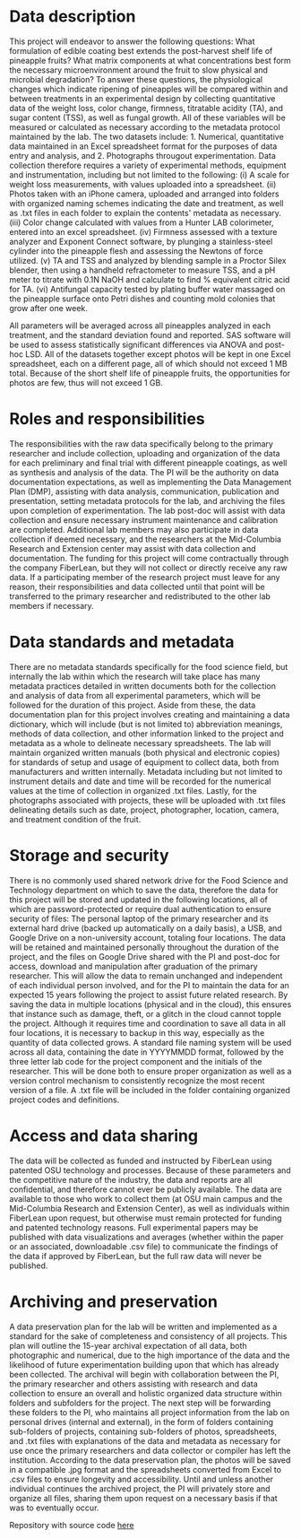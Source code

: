 # Data description
This project will endeavor to answer the following questions: What formulation of edible coating best extends the post-harvest shelf life of pineapple fruits? What matrix components at what concentrations best form the necessary microenvironment around the fruit to slow physical and microbial degradation? To answer these questions, the physiological changes which indicate ripening of pineapples will be compared within and between treatments in an experimental design by collecting quantitative data of the weight loss, color change, firmness, titratable acidity (TA), and sugar content (TSS), as well as fungal growth. All of these variables will be measured or calculated as necessary according to the metadata protocol maintained by the lab. The two datasets include: 1. Numerical, quantitative data maintained in an Excel spreadsheet format for the purposes of data entry and analysis, and 2. Photographs througout experimentation. Data collection therefore requires a variety of experimental methods, equipment and instrumentation, including but not limited to the following: (i) A scale for weight loss measurements, with values uploaded into a spreadsheet. (ii) Photos taken with an iPhone camera, uploaded and arranged into folders with organized naming schemes indicating the date and treatment, as well as .txt files in each folder to explain the contents' metadata as necessary. (iii) Color change calculated with values from a Hunter LAB colorimeter, entered into an excel spreadsheet. (iv) Firmness assessed with a texture analyzer and Exponent Connect software, by plunging a stainless-steel cylinder into the pineapple flesh and assessing the Newtons of force utilized. (v) TA and TSS and analyzed by blending sample in a Proctor Silex blender, then using a handheld refractometer to measure TSS, and a pH meter to titrate with 0.1N NaOH and calculate to find % equivalent citric acid for TA. (vi) Antifungal capacity tested by plating buffer water massaged on the pineapple surface onto Petri dishes and counting mold colonies that grow after one week.

All parameters will be averaged across all pineapples analyzed in each treatment, and the standard deviation found and reported. SAS software will be used to assess statistically significant differences via ANOVA and post-hoc LSD. All of the datasets together except photos will be kept in one Excel spreadsheet, each on a different page, all of which should not exceed 1 MB total. Because of the short shelf life of pineapple fruits, the opportunities for photos are few, thus will not exceed 1 GB.

# Roles and responsibilities
The responsibilities with the raw data specifically belong to the primary researcher and include collection, uploading and organization of the data for each preliminary and final trial with different pineapple coatings, as well as synthesis and analysis of the data. The PI will be the authority on data documentation expectations, as well as implementing the Data Management Plan (DMP), assisting with data analysis, communication, publication and presentation, setting metadata protocols for the lab, and archiving the files upon completion of experimentation. The lab post-doc will assist with data collection and ensure necessary instrument maintenance and calibration are completed. Additional lab members may also participate in data collection if deemed necessary, and the researchers at the Mid-Columbia Research and Extension center may assist with data collection and documentation. The funding for this project will come contractually through the company FiberLean, but they will not collect or directly receive any raw data. If a participating member of the research project must leave for any reason, their responsibilities and data collected until that point will be transferred to the primary researcher and redistributed to the other lab members if necessary.

# Data standards and metadata
There are no metadata standards specifically for the food science field, but internally the lab within which the research will take place has many metadata practices detailed in written documents both for the collection and analysis of data from all experimental parameters, which will be followed for the duration of this project. Aside from these, the data documentation plan for this project involves creating and maintaining a data dictionary, which will include (but is not limited to) abbreviation meanings, methods of data collection, and other information linked to the project and metadata as a whole to delineate necessary spreadsheets. The lab will maintain organized written manuals (both physical and electronic copies) for standards of setup and usage of equipment to collect data, both from manufacturers and written internally. Metadata including but not limited to instrument details and date and time will be recorded for the numerical values at the time of collection in organized .txt files. Lastly, for the photographs associated with projects, these will be uploaded with .txt files delineating details such as date, project, photographer, location, camera, and treatment condition of the fruit.

# Storage and security
There is no commonly used shared network drive for the Food Science and Technology department on which to save the data, therefore the data for this project will be stored and updated in the following locations, all of which are password-protected or require dual authentication to ensure security of files: The personal laptop of the primary researcher and its external hard drive (backed up automatically on a daily basis), a USB, and Google Drive on a non-university account, totaling four locations. The data will be retained and maintained personally throughout the duration of the project, and the files on Google Drive shared with the PI and post-doc for access, download and manipulation after graduation of the primary researcher. This will allow the data to remain unchanged and independent of each individual person involved, and for the PI to maintain the data for an expected 15 years following the project to assist future related research. By saving the data in multiple locations (physical and in the cloud), this ensures that instance such as damage, theft, or a glitch in the cloud cannot topple the project. Although it requires time and coordination to save all data in all four locations, it is necessary to backup in this way, especially as the quantity of data collected grows. A standard file naming system will be used across all data, containing the date in YYYYMMDD format, followed by the three letter lab code for the project component and the initials of the researcher. This will be done both to ensure proper organization as well as a version control mechanism to consistently recognize the most recent version of a file. A .txt file will be included in the folder containing organized project codes and definitions.

# Access and data sharing
The data will be collected as funded and instructed by FiberLean using patented OSU technology and processes. Because of these parameters and the competitive nature of the industry, the data and reports are all confidential, and therefore cannot ever be publicly available. The data are available to those who work to collect them (at OSU main campus and the Mid-Columbia Research and Extension Center), as well as individuals within FiberLean upon request, but otherwise must remain protected for funding and patented technology reasons. Full experimental papers may be published with data visualizations and averages (whether within the paper or an associated, downloadable .csv file) to communicate the findings of the data if approved by FiberLean, but the full raw data will never be published.

# Archiving and preservation
A data preservation plan for the lab will be written and implemented as a standard for the sake of completeness and consistency of all projects. This plan will outline the 15-year archival expectation of all data, both photographic and numerical, due to the high importance of the data and the likelihood of future experimentation building upon that which has already been collected. The archival will begin with collaboration between the PI, the primary researcher and others assisting with research and data collection to ensure an overall and holistic organized data structure within folders and subfolders for the project. The next step will be forwarding these folders to the PI, who maintains all project information from the lab on personal drives (internal and external), in the form of folders containing sub-folders of projects, containing sub-folders of photos, spreadsheets, and .txt files with explanations of the data and metadata as necessary for use once the primary researchers and data collector or compiler has left the institution. According to the data preservation plan, the photos will be saved in a compatible .jpg format and the spreadsheets converted from Excel to .csv files to ensure longevity and accessibility. Until and unless another individual continues the archived project, the PI will privately store and organize all files, sharing them upon request on a necessary basis if that was to eventually occur.

Repository with source code [here](https://github.com/clarallebot/GRAD521_DMPtemplate)
